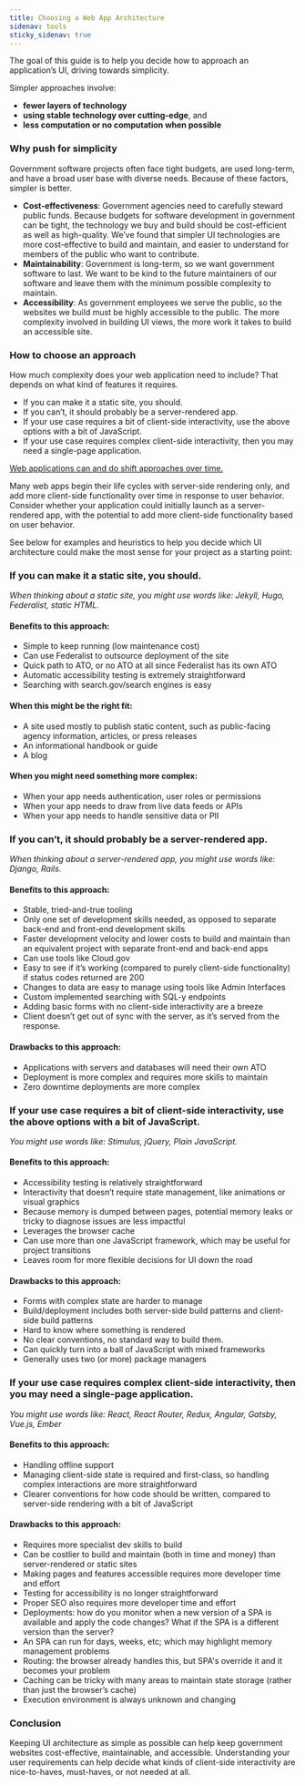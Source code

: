 ```yaml
---
title: Choosing a Web App Architecture
sidenav: tools
sticky_sidenav: true
---
```


The goal of this guide is to help you decide how to approach an application’s UI, driving towards simplicity.

Simpler approaches involve:

- **fewer layers of technology**
- **using stable technology over cutting-edge**, and
- **less computation or no computation when possible**

### Why push for simplicity

Government software projects often face tight budgets, are used long-term, and have a broad user base with diverse needs. Because of these factors, simpler is better.

- **Cost-effectiveness**: Government agencies need to carefully steward public funds. Because budgets for software development in government can be tight, the technology we buy and build should be cost-efficient as well as high-quality. We’ve found that simpler UI technologies are more cost-effective to build and maintain, and easier to understand for members of the public who want to contribute.
- **Maintainability**: Government is long-term, so we want government software to last. We want to be kind to the future maintainers of our software and leave them with the minimum possible complexity to maintain.
- **Accessibility**: As government employees we serve the public, so the websites we build must be highly accessible to the public. The more complexity involved in building UI views, the more work it takes to build an accessible site.

### How to choose an approach

How much complexity does your web application need to include? That depends on what kind of features it requires.

- If you can make it a static site, you should.
- If you can’t, it should probably be a server-rendered app.
- If your use case requires a bit of client-side interactivity, use the above options with a bit of JavaScript.
- If your use case requires complex client-side interactivity, then you may need a single-page application.

<ins>Web applications can and do shift approaches over time.</ins>

Many web apps begin their life cycles with server-side rendering only, and add more client-side functionality over time in response to user behavior. Consider whether your application could initially launch as a server-rendered app, with the potential to add more client-side functionality based on user behavior.

See below for examples and heuristics to help you decide which UI architecture could make the most sense for your project as a starting point:

### If you can make it a static site, you should.

_When thinking about a static site, you might use words like: Jekyll, Hugo, Federalist, static HTML._

#### Benefits to this approach:

- Simple to keep running (low maintenance cost)
- Can use Federalist to outsource deployment of the site
- Quick path to ATO, or no ATO at all since Federalist has its own ATO
- Automatic accessibility testing is extremely straightforward
- Searching with search.gov/search engines is easy

#### When this might be the right fit:

- A site used mostly to publish static content, such as public-facing agency information, articles, or press releases
- An informational handbook or guide
- A blog

#### When you might need something more complex:

- When your app needs authentication, user roles or permissions
- When your app needs to draw from live data feeds or APIs
- When your app needs to handle sensitive data or PII

### If you can’t, it should probably be a server-rendered app.

_When thinking about a server-rendered app, you might use words like: Django, Rails._

#### Benefits to this approach:

- Stable, tried-and-true tooling
- Only one set of development skills needed, as opposed to separate back-end and front-end development skills
- Faster development velocity and lower costs to build and maintain than an equivalent project with separate front-end and back-end apps
- Can use tools like Cloud.gov
- Easy to see if it’s working (compared to purely client-side functionality) if status codes returned are 200
- Changes to data are easy to manage using tools like Admin Interfaces
- Custom implemented searching with SQL-y endpoints
- Adding basic forms with no client-side interactivity are a breeze
- Client doesn’t get out of sync with the server, as it’s served from the response.

#### Drawbacks to this approach:

- Applications with servers and databases will need their own ATO
- Deployment is more complex and requires more skills to maintain
- Zero downtime deployments are more complex

### If your use case requires a bit of client-side interactivity, use the above options with a bit of JavaScript.

_You might use words like: Stimulus, jQuery, Plain JavaScript._

#### Benefits to this approach:

- Accessibility testing is relatively straightforward
- Interactivity that doesn’t require state management, like animations or visual graphics
- Because memory is dumped between pages, potential memory leaks or tricky to diagnose issues are less impactful
- Leverages the browser cache
- Can use more than one JavaScript framework, which may be useful for project transitions
- Leaves room for more flexible decisions for UI down the road

#### Drawbacks to this approach:

- Forms with complex state are harder to manage
- Build/deployment includes both server-side build patterns and client-side build patterns
- Hard to know where something is rendered
- No clear conventions, no standard way to build them.
- Can quickly turn into a ball of JavaScript with mixed frameworks
- Generally uses two (or more) package managers

### If your use case requires complex client-side interactivity, then you may need a single-page application.

_You might use words like: React, React Router, Redux, Angular, Gatsby, Vue.js, Ember_

#### Benefits to this approach:

- Handling offline support
- Managing client-side state is required and first-class, so handling complex interactions are more straightforward
- Clearer conventions for how code should be written, compared to server-side rendering with a bit of JavaScript

#### Drawbacks to this approach:

- Requires more specialist dev skills to build
- Can be costlier to build and maintain (both in time and money) than server-rendered or static sites
- Making pages and features accessible requires more developer time and effort
- Testing for accessibility is no longer straightforward
- Proper SEO also requires more developer time and effort
- Deployments: how do you monitor when a new version of a SPA is available and apply the code changes? What if the SPA is a different version than the server?
- An SPA can run for days, weeks, etc; which may highlight memory management problems
- Routing: the browser already handles this, but SPA's override it and it becomes your problem
- Caching can be tricky with many areas to maintain state storage (rather than just the browser’s cache)
- Execution environment is always unknown and changing

### Conclusion

Keeping UI architecture as simple as possible can help keep government websites cost-effective, maintainable, and accessible. Understanding your user requirements can help decide what kinds of client-side interactivity are nice-to-haves, must-haves, or not needed at all.
